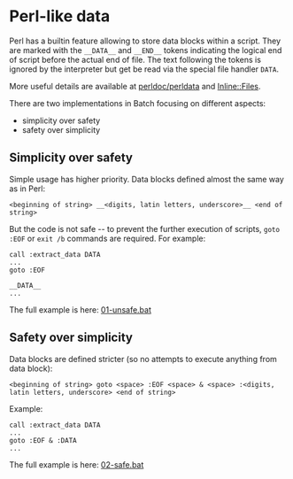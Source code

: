 # Perl-like data

Perl has a builtin feature allowing to store data blocks within a script. They are marked with the `__DATA__` and `__END__` tokens indicating the logical end of script before the actual end of file. The text following the tokens is ignored by the interpreter but get be read via the special file handler `DATA`.

More useful details are available at [perldoc/perldata](https://perldoc.perl.org/perldata#Special-Literals) and [Inline::Files](https://metacpan.org/pod/Inline::Files).

There are two implementations in Batch focusing on different aspects:

* simplicity over safety
* safety over simplicity

## Simplicity over safety

Simple usage has higher priority. Data blocks defined almost the same way as in Perl:

```
<beginning of string> __<digits, latin letters, underscore>__ <end of string>
```

But the code is not safe -- to prevent the further execution of scripts, `goto :EOF` or `exit /b` commands are required. For example:

```
call :extract_data DATA
...
goto :EOF

__DATA__
...
```

The full example is here: [01-unsafe.bat](01-unsafe.bat)

## Safety over simplicity

Data blocks are defined stricter (so no attempts to execute anything from data block):

```
<beginning of string> goto <space> :EOF <space> & <space> :<digits, latin letters, underscore> <end of string>
```

Example:
```
call :extract_data DATA
...
goto :EOF & :DATA
...
```

The full example is here: [02-safe.bat](02-safe.bat)
